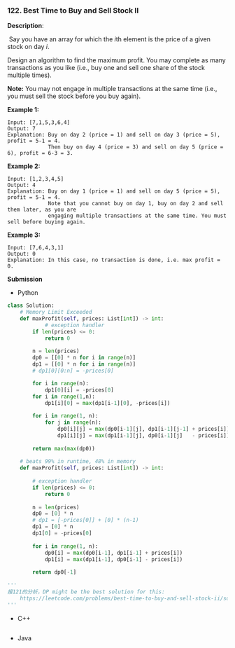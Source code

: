### 122. Best Time to Buy and Sell Stock II

**Description**:

​	Say you have an array for which the *i*th element is the price of a given stock on day *i*.

Design an algorithm to find the maximum profit. You may complete as many transactions as you like (i.e., buy one and sell one share of the stock multiple times).

**Note:** You may not engage in multiple transactions at the same time (i.e., you must sell the stock before you buy again).

**Example 1:**

```
Input: [7,1,5,3,6,4]
Output: 7
Explanation: Buy on day 2 (price = 1) and sell on day 3 (price = 5), profit = 5-1 = 4.
             Then buy on day 4 (price = 3) and sell on day 5 (price = 6), profit = 6-3 = 3.
```

**Example 2:**

```
Input: [1,2,3,4,5]
Output: 4
Explanation: Buy on day 1 (price = 1) and sell on day 5 (price = 5), profit = 5-1 = 4.
             Note that you cannot buy on day 1, buy on day 2 and sell them later, as you are
             engaging multiple transactions at the same time. You must sell before buying again.
```

**Example 3:**

```
Input: [7,6,4,3,1]
Output: 0
Explanation: In this case, no transaction is done, i.e. max profit = 0.
```


**Submission**

- Python

```python
class Solution:      
    # Memory Limit Exceeded
    def maxProfit(self, prices: List[int]) -> int:
    		# exception handler
        if len(prices) <= 0:
            return 0
        
        n = len(prices)
        dp0 = [[0] * n for i in range(n)]
        dp1 = [[0] * n for i in range(n)]
        # dp1[0][0:n] = -prices[0]

        for i in range(n):
            dp1[0][i] = -prices[0]
        for i in range(1,n):
            dp1[i][0] = max(dp1[i-1][0], -prices[i])
        
        for i in range(1, n):
            for j in range(n):
                dp0[i][j] = max(dp0[i-1][j], dp1[i-1][j-1] + prices[i])
                dp1[i][j] = max(dp1[i-1][j], dp0[i-1][j]   - prices[i])
                
        return max(max(dp0))
    
    # beats 99% in runtime, 48% in memory
    def maxProfit(self, prices: List[int]) -> int:
        
        # exception handler
        if len(prices) <= 0:
            return 0
        
        n = len(prices)
        dp0 = [0] * n
        # dp1 = [-prices[0]] + [0] * (n-1)
        dp1 = [0] * n
        dp1[0] = -prices[0]
        
        for i in range(1, n):
            dp0[i] = max(dp0[i-1], dp1[i-1] + prices[i])
            dp1[i] = max(dp1[i-1], dp0[i-1] - prices[i])
                
        return dp0[-1]
      
'''
接121的分析，DP might be the best solution for this:
	https://leetcode.com/problems/best-time-to-buy-and-sell-stock-ii/solution/
'''
```



- C++

```c++

```



- Java

```java

```



​	